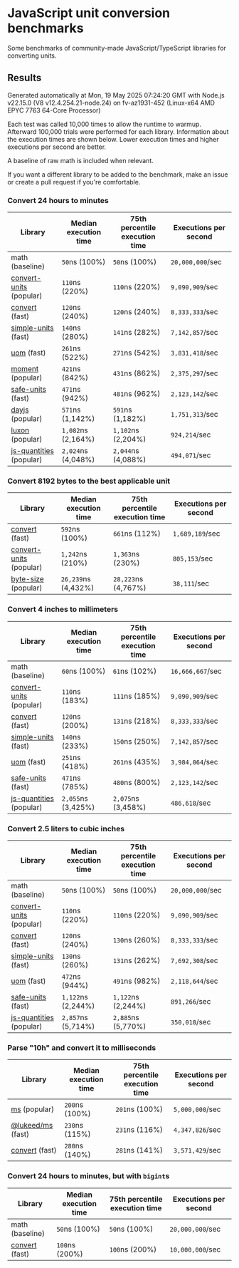 # JavaScript unit conversion benchmarks

Some benchmarks of community-made JavaScript/TypeScript libraries for converting units.

## Results

<!-- beginblock(results) -->

Generated automatically at Mon, 19 May 2025 07:24:20 GMT with Node.js v22.15.0 (V8 v12.4.254.21-node.24) on fv-az1931-452 (Linux-x64 AMD EPYC 7763 64-Core Processor)

Each test was called 10,000 times to allow the runtime to warmup.
Afterward 100,000 trials were performed for each library.
Information about the execution times are shown below.
Lower execution times and higher executions per second are better.

A baseline of raw math is included when relevant.

If you want a different library to be added to the benchmark, make an issue or create a pull request if you're comfortable.

### Convert 24 hours to minutes

| Library                                                            | Median execution time | 75th percentile execution time | Executions per second |
| ------------------------------------------------------------------ | --------------------- | ------------------------------ | --------------------- |
| math (baseline)                                                    | `50`ns (100%)         | `50`ns (100%)                  | `20,000,000`/sec      |
| [convert-units](https://npmjs.com/package/convert-units) (popular) | `110`ns (220%)        | `110`ns (220%)                 | `9,090,909`/sec       |
| [convert](https://npmjs.com/package/convert) (fast)                | `120`ns (240%)        | `120`ns (240%)                 | `8,333,333`/sec       |
| [simple-units](https://npmjs.com/package/simple-units) (fast)      | `140`ns (280%)        | `141`ns (282%)                 | `7,142,857`/sec       |
| [uom](https://npmjs.com/package/uom) (fast)                        | `261`ns (522%)        | `271`ns (542%)                 | `3,831,418`/sec       |
| [moment](https://npmjs.com/package/moment) (popular)               | `421`ns (842%)        | `431`ns (862%)                 | `2,375,297`/sec       |
| [safe-units](https://npmjs.com/package/safe-units) (fast)          | `471`ns (942%)        | `481`ns (962%)                 | `2,123,142`/sec       |
| [dayjs](https://npmjs.com/package/dayjs) (popular)                 | `571`ns (1,142%)      | `591`ns (1,182%)               | `1,751,313`/sec       |
| [luxon](https://npmjs.com/package/luxon) (popular)                 | `1,082`ns (2,164%)    | `1,102`ns (2,204%)             | `924,214`/sec         |
| [js-quantities](https://npmjs.com/package/js-quantities) (popular) | `2,024`ns (4,048%)    | `2,044`ns (4,088%)             | `494,071`/sec         |

### Convert 8192 bytes to the best applicable unit

| Library                                                            | Median execution time | 75th percentile execution time | Executions per second |
| ------------------------------------------------------------------ | --------------------- | ------------------------------ | --------------------- |
| [convert](https://npmjs.com/package/convert) (fast)                | `592`ns (100%)        | `661`ns (112%)                 | `1,689,189`/sec       |
| [convert-units](https://npmjs.com/package/convert-units) (popular) | `1,242`ns (210%)      | `1,363`ns (230%)               | `805,153`/sec         |
| [byte-size](https://npmjs.com/package/byte-size) (popular)         | `26,239`ns (4,432%)   | `28,223`ns (4,767%)            | `38,111`/sec          |

### Convert 4 inches to millimeters

| Library                                                            | Median execution time | 75th percentile execution time | Executions per second |
| ------------------------------------------------------------------ | --------------------- | ------------------------------ | --------------------- |
| math (baseline)                                                    | `60`ns (100%)         | `61`ns (102%)                  | `16,666,667`/sec      |
| [convert-units](https://npmjs.com/package/convert-units) (popular) | `110`ns (183%)        | `111`ns (185%)                 | `9,090,909`/sec       |
| [convert](https://npmjs.com/package/convert) (fast)                | `120`ns (200%)        | `131`ns (218%)                 | `8,333,333`/sec       |
| [simple-units](https://npmjs.com/package/simple-units) (fast)      | `140`ns (233%)        | `150`ns (250%)                 | `7,142,857`/sec       |
| [uom](https://npmjs.com/package/uom) (fast)                        | `251`ns (418%)        | `261`ns (435%)                 | `3,984,064`/sec       |
| [safe-units](https://npmjs.com/package/safe-units) (fast)          | `471`ns (785%)        | `480`ns (800%)                 | `2,123,142`/sec       |
| [js-quantities](https://npmjs.com/package/js-quantities) (popular) | `2,055`ns (3,425%)    | `2,075`ns (3,458%)             | `486,618`/sec         |

### Convert 2.5 liters to cubic inches

| Library                                                            | Median execution time | 75th percentile execution time | Executions per second |
| ------------------------------------------------------------------ | --------------------- | ------------------------------ | --------------------- |
| math (baseline)                                                    | `50`ns (100%)         | `50`ns (100%)                  | `20,000,000`/sec      |
| [convert-units](https://npmjs.com/package/convert-units) (popular) | `110`ns (220%)        | `110`ns (220%)                 | `9,090,909`/sec       |
| [convert](https://npmjs.com/package/convert) (fast)                | `120`ns (240%)        | `130`ns (260%)                 | `8,333,333`/sec       |
| [simple-units](https://npmjs.com/package/simple-units) (fast)      | `130`ns (260%)        | `131`ns (262%)                 | `7,692,308`/sec       |
| [uom](https://npmjs.com/package/uom) (fast)                        | `472`ns (944%)        | `491`ns (982%)                 | `2,118,644`/sec       |
| [safe-units](https://npmjs.com/package/safe-units) (fast)          | `1,122`ns (2,244%)    | `1,122`ns (2,244%)             | `891,266`/sec         |
| [js-quantities](https://npmjs.com/package/js-quantities) (popular) | `2,857`ns (5,714%)    | `2,885`ns (5,770%)             | `350,018`/sec         |

### Parse "10h" and convert it to milliseconds

| Library                                                   | Median execution time | 75th percentile execution time | Executions per second |
| --------------------------------------------------------- | --------------------- | ------------------------------ | --------------------- |
| [ms](https://npmjs.com/package/ms) (popular)              | `200`ns (100%)        | `201`ns (100%)                 | `5,000,000`/sec       |
| [@lukeed/ms](https://npmjs.com/package/@lukeed/ms) (fast) | `230`ns (115%)        | `231`ns (116%)                 | `4,347,826`/sec       |
| [convert](https://npmjs.com/package/convert) (fast)       | `280`ns (140%)        | `281`ns (141%)                 | `3,571,429`/sec       |

### Convert 24 hours to minutes, but with `bigint`s

| Library                                             | Median execution time | 75th percentile execution time | Executions per second |
| --------------------------------------------------- | --------------------- | ------------------------------ | --------------------- |
| math (baseline)                                     | `50`ns (100%)         | `50`ns (100%)                  | `20,000,000`/sec      |
| [convert](https://npmjs.com/package/convert) (fast) | `100`ns (200%)        | `100`ns (200%)                 | `10,000,000`/sec      |

<!-- endblock(results) -->
